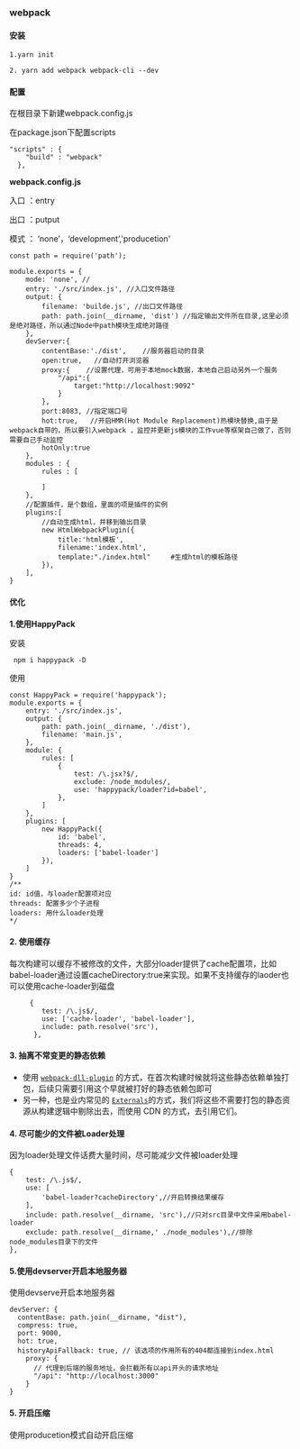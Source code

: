 ### webpack

#### 安装

```
1.yarn init

2. yarn add webpack webpack-cli --dev

```



#### 配置

在根目录下新建webpack.config.js

在package.json下配置scripts

```
"scripts" : {
    "build" : "webpack"
  },
```



**webpack.config.js**

入口 ：entry

出口 ：putput

模式 ： ‘none’，‘development’,'producetion'

```
const path = require('path');

module.exports = {
    mode: 'none', // 
    entry: './src/index.js', //入口文件路径
    output: {
        filename: 'builde.js', //出口文件路径
        path: path.join(__dirname, 'dist') //指定输出文件所在目录,这里必须是绝对路径，所以通过Node中path模块生成绝对路径
    },
    devServer:{
        contentBase:'./dist',    //服务器启动的目录
        open:true,   //自动打开浏览器
        proxy:{    //设置代理，可用于本地mock数据，本地自己启动另外一个服务
            "/api":{
                target:"http://localhost:9092"
            }
        },
        port:8083, //指定端口号
        hot:true,   //开启HMR(Hot Module Replacement)热模块替换,由于是webpack自带的，所以要引入webpack ，监控并更新js模块的工作vue等框架自己做了，否则需要自己手动监控 
        hotOnly:true
    },
    modules : {
        rules : [
            
        ]
    },
    //配置插件，是个数组，里面的项是插件的实例
    plugins:[
        //自动生成html，并移到输出目录
        new HtmlWebpackPlugin({
            title:'html模板',  
            filename:'index.html',
            template:"./index.html"     #生成html的模板路径
        }),
    ],
}
```



#### 优化

**1.使用HappyPack**

安装

```
 npm i happypack -D
```

使用

```
const HappyPack = require('happypack');
module.exports = {
	entry: './src/index.js',
	output: {
		path: path.join(__dirname, './dist'),
		filename: 'main.js',
    },
    module: {
        rules: [
            {
                test: /\.jsx?$/,
                exclude: /node_modules/,
                use: 'happypack/loader?id=babel',
            },
        ]
    },
    plugins: [
        new HappyPack({
            id: 'babel',
            threads: 4,
            loaders: ['babel-loader']
        }),
    ]
}
/**
id: id值，与loader配置项对应
threads: 配置多少个子进程
loaders: 用什么loader处理
*/

```



#### 2. 使用缓存

每次构建可以缓存不被修改的文件，大部分loader提供了cache配置项，比如babel-loader通过设置cacheDirectory:true来实现。如果不支持缓存的laoder也可以使用cache-loader到磁盘

````
	 {
        test: /\.js$/,
        use: ['cache-loader', 'babel-loader'],
        include: path.resolve('src'),
      },
````



#### 3. 抽离不常变更的静态依赖

- 使用 [`webpack-dll-plugin`](https://webpack.docschina.org/plugins/dll-plugin/) 的方式，在首次构建时候就将这些静态依赖单独打包，后续只需要引用这个早就被打好的静态依赖包即可
- 另一种，也是业内常见的 [`Externals`](https://webpack.docschina.org/configuration/externals/)的方式，我们将这些不需要打包的静态资源从构建逻辑中剔除出去，而使用 CDN 的方式，去引用它们。



#### 4. 尽可能少的文件被Loader处理

因为loader处理文件话费大量时间，尽可能减少文件被loader处理

```
{
    test: /\.js$/,
    use: [
        'babel-loader?cacheDirectory',//开启转换结果缓存
    ],
    include: path.resolve(__dirname, 'src'),//只对src目录中文件采用babel-loader
    exclude: path.resolve(__dirname,' ./node_modules'),//排除node_modules目录下的文件
},
```





#### 5.使用devserver开启本地服务器

使用devserve开启本地服务器

```
devServer: {
  contentBase: path.join(__dirname, "dist"),
  compress: true,
  port: 9000,
  hot: true,
  historyApiFallback: true, // 该选项的作用所有的404都连接到index.html
    proxy: {
      // 代理到后端的服务地址，会拦截所有以api开头的请求地址
      "/api": "http://localhost:3000"
    }
}
```



#### 5. 开启压缩

使用producetion模式自动开启压缩

